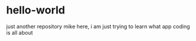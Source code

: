 # hello-world
just another repository
mike here,  i am just trying to learn what app coding is all about
